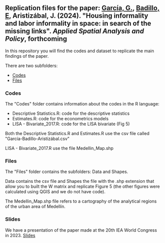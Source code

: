 ## Replication files for the paper: [García, G.](https://gusgarciacruz.github.io/cv), [Badillo, E](https://ebadilloe.github.io/), Aristizábal, J. (2024). "Housing informality and labor informality in space: in search of the missing links". *Applied Spatial Analysis and Policy*, forthcoming

In this repository you will find the codes and dataset to replicate the main findings of the paper.

There are two subfolders:
- [Codes](https://gusgarciacruz.github.io/InformalHousingLabor/Codes) 
- [Files](https://gusgarciacruz.github.io/InformalHousingLabor/Files)

### Codes
The "Codes" folder contains information about the codes in the R language:

- Descriptive Statistics.R: code for the descriptive statistics
- Estimates.R: code for the econometrics models
- LISA - Bivariate_2017.R: code for the LISA bivariate (Fig 5) 

Both the Descriptive Statistics.R and Estimates.R 
use the csv file called "García-Badillo-Aristizábal.csv"

LISA - Bivariate_2017.R use the file Medellin_Map.shp 

### Files
The "Files" folder contains the subfolders: Data and Shapes.

Data contains the csv file and Shapes the file with the .shp 
extension that allow you to built the W matrix and replicate Figure 5 
(the other figures were calculated using QGIS and we do not have code).

The Medellin_Map.shp file refers to a cartography of the analytical regions of the urban area of Medellín.

### Slides
We have a presentation of the paper made at the 20th IEA World Congress in 2023. [Slides](https://gusgarciacruz.github.io/Presentations/IEA2023/SlidesIEA2023.html)  